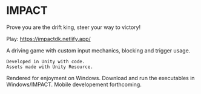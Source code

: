 # IMPACT
Prove you are the drift king, steer your way to victory!

Play: https://impactdk.netlify.app/

A driving game with custom input mechanics, blocking and trigger usage.

	Developed in Unity with code.
	Assets made with Unity Resource.

Rendered for enjoyment on Windows. Download and run the executables in Windows/IMPACT.
Mobile developement forthcoming.
